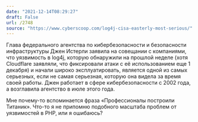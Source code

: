 ```yaml
---
date: "2021-12-14T08:29:27"
draft: False
url: /2748
source: "https://www.cyberscoop.com/log4j-cisa-easterly-most-serious/"
---
```


Глава федерального агентства по кибербезопасности и безопасности инфраструктуры Джен Истерли заявила на совещании с компаниями, что уязвимость в log4j, которую обнаружили на прошлой неделе (хотя Cloudflare заявляли, что фиксировали атаки с её использованием еще 1 декабря) и начали широко эксплуатировать, является одной из самых серьезных, если не самая серьезная, которую она видела за время своей работы. Джен работает в сфере кибербезопасности с 2002 года, а возглавила агентство в июле этого года.

Мне почему-то вспоминается фраза «Профессионалы построили Титаник». Что-то я не припомню подобного масштаба проблем от уязвимостей в PHP, или я ошибаюсь?
